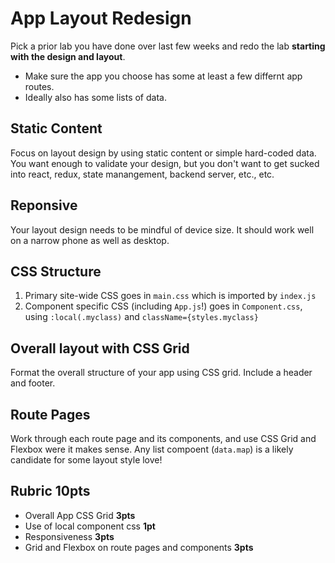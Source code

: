# App Layout Redesign

Pick a prior lab you have done over last few weeks and redo the lab **starting with the design and layout**.
* Make sure the app you choose has some at least a few differnt app routes. 
* Ideally also has some lists of data.

## Static Content

Focus on layout design by using static content or simple hard-coded data. You want enough to validate your 
design, but you don't want to get sucked into react, redux, state manangement, backend server, etc., etc.

## Reponsive

Your layout design needs to be mindful of device size. It should work well on a narrow phone as well as desktop.

## CSS Structure

1. Primary site-wide CSS goes in `main.css` which is imported by `index.js`
2. Component specific CSS (including `App.js`!) goes in `Component.css`, using `:local(.myclass)` and `className={styles.myclass}`

## Overall layout with CSS Grid

Format the overall structure of your app using CSS grid. Include a header and footer.

## Route Pages

Work through each route page and its components, and use CSS Grid and Flexbox were it makes sense. 
Any list compoent (`data.map`) is a likely candidate for some layout style love!

## Rubric **10pts**

* Overall App CSS Grid **3pts**
* Use of local component css **1pt**
* Responsiveness **3pts**
* Grid and Flexbox on route pages and components **3pts**
